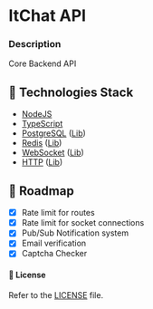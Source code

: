 # ItChat API

### Description
Core Backend API

## 🔗 Technologies Stack
- [NodeJS](https://wikipedia.org/wiki/Node.js)
- [TypeScript](https://wikipedia.org/wiki/TypeScript)
- [PostgreSQL](https://wikipedia.org/wiki/PostgreSQL) ([Lib](https://github.com/porsager/postgres))
- [Redis](https://wikipedia.org/wiki/Redis) ([Lib](https://github.com/luin/ioredis))
- [WebSocket](https://wikipedia.org/wiki/WebSocket) ([Lib](https://github.com/websockets/ws))
- [HTTP](https://wikipedia.org/wiki/Web_server) ([Lib](https://github.com/tinyhttp/tinyhttp))

## 📌 Roadmap

- [X] Rate limit for routes
- [X] Rate limit for socket connections
- [X] Pub/Sub Notification system
- [X] Email verification
- [X] Captcha Checker 

#### 📝 License
Refer to the [LICENSE](LICENSE) file.
